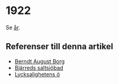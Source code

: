 # 1922

Se [år](år.md).

## Referenser till denna artikel

* [Berndt August Borg](Berndt%20August%20Borg.md)
* [Bjärreds saltsjöbad](Bjärreds%20saltsjöbad.md)
* [Lycksalighetens ö](Lycksalighetens%20ö.md)
